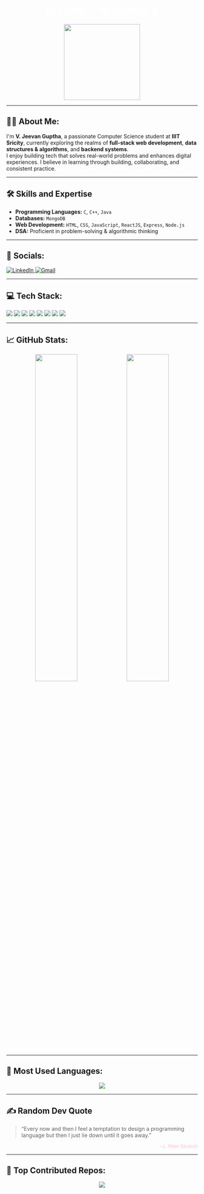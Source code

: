<h1 align="center" style="color:#ffffff;">Hi there, I'm Jeevan 👋</h1>

<p align="center">
  <img src="https://media.giphy.com/media/QssGEmpkyEOhBCb7e1/giphy.gif" width="200"/>
</p>

---

## 🧑‍💻 About Me:

I'm **V. Jeevan Guptha**, a passionate Computer Science student at **IIIT Sricity**, currently exploring the realms of **full-stack web development**, **data structures & algorithms**, and **backend systems**.  
I enjoy building tech that solves real-world problems and enhances digital experiences. I believe in learning through building, collaborating, and consistent practice.

---

## 🛠️ Skills and Expertise

- **Programming Languages:** `C`, `C++`, `Java`  
- **Databases:** `MongoDB`  
- **Web Development:** `HTML`, `CSS`, `JavaScript`, `ReactJS`, `Express`, `Node.js`  
- **DSA:** Proficient in problem-solving & algorithmic thinking  

---

## 🔗 Socials:

<p align="left">
  <a href="https://www.linkedin.com/in/YOUR_LINKEDIN_ID" target="_blank">
    <img src="https://img.shields.io/badge/LinkedIn-%230077B5.svg?style=flat&logo=linkedin&logoColor=white" alt="LinkedIn"/>
  </a>
  <a href="mailto:YOUR_EMAIL@gmail.com">
    <img src="https://img.shields.io/badge/Gmail-%23D14836.svg?style=flat&logo=gmail&logoColor=white" alt="Gmail"/>
  </a>
</p>

---

## 💻 Tech Stack:

<p align="left">
  <img src="https://img.shields.io/badge/C-00599C?style=for-the-badge&logo=c&logoColor=white"/>
  <img src="https://img.shields.io/badge/C++-00599C?style=for-the-badge&logo=c%2B%2B&logoColor=white"/>
  <img src="https://img.shields.io/badge/Java-007396?style=for-the-badge&logo=java&logoColor=white"/>
  <img src="https://img.shields.io/badge/JavaScript-F7DF1E?style=for-the-badge&logo=javascript&logoColor=black"/>
  <img src="https://img.shields.io/badge/React-20232A?style=for-the-badge&logo=react&logoColor=61DAFB"/>
  <img src="https://img.shields.io/badge/Node.js-339933?style=for-the-badge&logo=nodedotjs&logoColor=white"/>
  <img src="https://img.shields.io/badge/Express.js-000000?style=for-the-badge&logo=express&logoColor=white"/>
  <img src="https://img.shields.io/badge/MongoDB-4EA94B?style=for-the-badge&logo=mongodb&logoColor=white"/>
</p>

---

## 📈 GitHub Stats:

<p align="center">
  <img src="https://github-readme-stats.vercel.app/api?username=JeevanVankadara&show_icons=true&theme=tokyonight" width="47%"/>
  <img src="https://github-readme-streak-stats.herokuapp.com/?user=JeevanVankadara&theme=tokyonight" width="47%"/>
</p>

---

## 🧠 Most Used Languages:

<p align="center">
  <img src="https://github-readme-stats.vercel.app/api/top-langs/?username=JeevanVankadara&layout=compact&theme=tokyonight" />
</p>

---

## ✍️ Random Dev Quote

> “Every now and then I feel a temptation to design a programming language but then I just lie down until it goes away.”  

<div align="right">
  <sub style="color:pink;">– L. Peter Deutsch</sub>
</div>


---

## 🚀 Top Contributed Repos:

<p align="center">
  <img src="https://github-contributor-stats.vercel.app/api?username=JeevanVankadara&limit=5&theme=dark&combine_all_yearly_contributions=true" />
</p>
